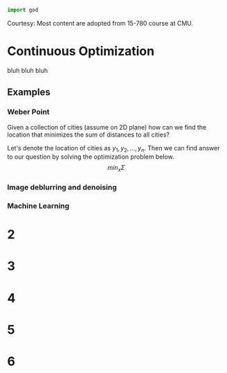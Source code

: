 ```python
import god
```
Courtesy: Most content are adopted from 15-780 course at CMU.
# Continuous Optimization
bluh bluh bluh

## Examples

### Weber Point

Given a collection of cities (assume on 2D plane) how can we find the location that minimizes the sum of distances to all cities?

Let's denote the location of cities as $y_1, y_2, ..., y_n$.
Then we can find answer to our question by solving the optimization problem below.
$$min_x \Sigma{}$$

### Image deblurring and denoising

### Machine Learning

# 2



# 3

# 4

# 5

# 6

<!--stackedit_data:
eyJoaXN0b3J5IjpbMjA3ODM4MzE3MSwxNzg5MzkxMzM1LC02Mj
UyNTAxNjQsMTY1OTAxNDY4MywtOTQ4NTQ2NjEsNTU5OTk4NDg0
LC0xMTgxMTY4NDI4LDIwMDc5NTE5MDAsLTE3MzU5NTk1MjksLT
E0MjEwODYwMjJdfQ==
-->